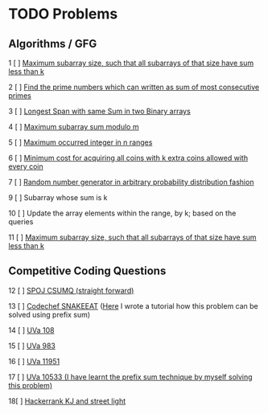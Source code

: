 # TODO Problems

## Algorithms / GFG

1 [ ] [Maximum subarray size, such that all subarrays of that size have sum less than k](https://www.geeksforgeeks.org/maximum-subarray-size-subarrays-size-sum-less-k/)

2 [ ] [Find the prime numbers which can written as sum of most consecutive primes](https://www.geeksforgeeks.org/find-prime-number-can-written-sum-consecutive-primes/)

3 [ ] [Longest Span with same Sum in two Binary arrays](https://www.geeksforgeeks.org/longest-span-sum-two-binary-arrays/)

4 [ ] [Maximum subarray sum modulo m](https://www.geeksforgeeks.org/maximum-subarray-sum-modulo-m/)

5 [ ] [Maximum occurred integer in n ranges](https://www.geeksforgeeks.org/maximum-occurred-integer-n-ranges/)

6 [ ] [Minimum cost for acquiring all coins with k extra coins allowed with every coin](https://www.geeksforgeeks.org/minimum-cost-for-acquiring-all-coins-with-k-extra-coins-allowed-with-every-coin/)

7 [ ] [Random number generator in arbitrary probability distribution fashion](https://www.geeksforgeeks.org/random-number-generator-in-arbitrary-probability-distribution-fashion/)

9 [ ] Subarray whose sum is k

10 [ ] Update the array elements within the range, by k; based on the queries

11 [ ] [Maximum subarray size, such that all subarrays of that size have sum less than k](https://www.geeksforgeeks.org/maximum-subarray-size-subarrays-size-sum-less-k/)

## Competitive Coding Questions

12 [ ] [SPOJ CSUMQ (straight forward)](http://www.spoj.com/problems/CSUMQ/)

13 [ ] [Codechef SNAKEEAT](https://www.codechef.com/problems/SNAKEEAT) ([Here](https://codeforces.com/blog/entry/52183) I wrote a tutorial how this problem can be solved using prefix sum)

14 [ ] [UVa 108](http://uva.onlinejudge.org/index.php?option=com_onlinejudge&Itemid=8&category=24&page=show_problem&problem=44)

15 [ ] [UVa 983](http://uva.onlinejudge.org/index.php?option=com_onlinejudge&Itemid=8&category=24&page=show_problem&problem=924)

16 [ ] [UVa 11951](http://uva.onlinejudge.org/index.php?option=com_onlinejudge&Itemid=8&category=24&page=show_problem&problem=3102)

17 [ ] [UVa 10533 (I have learnt the prefix sum technique by myself solving this problem)](http://uva.onlinejudge.org/index.php?option=com_onlinejudge&Itemid=8&category=24&page=show_problem&problem=1474)

18[ ] [Hackerrank KJ and street light](https://www.hackerrank.com/contests/ab-yeh-kar-ke-dikhao/challenges/kj-and-street-lights/problem)
